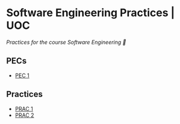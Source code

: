 # Software Engineering Practices | UOC
*Practices for the course Software Engineering 🔧*

## PECs

- [PEC 1](./PEC%201)

## Practices

- [PRAC 1](./PRAC%201)
- [PRAC 2](./PRAC%202)
